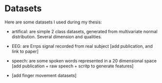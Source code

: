 Datasets
========

Here are some datasets I used during my thesis:

- artifical: are simple 2 class datasets, generated from multivariate normal distribution. Several dimension and qualities.

- EEG: are Errps signal recorded from real subject [add publication, and link to paper]

- speech: are some spoken words represented in a 20 dimensional space [add publication + raw speech + scritp to generate features]

- [add finger movement datasets]
